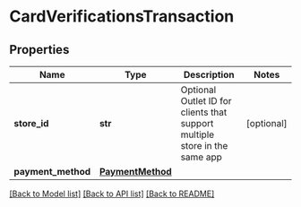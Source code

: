 # CardVerificationsTransaction

## Properties
Name | Type | Description | Notes
------------ | ------------- | ------------- | -------------
**store_id** | **str** | Optional Outlet ID for clients that support multiple store in the same app | [optional] 
**payment_method** | [**PaymentMethod**](PaymentMethod.md) |  | 

[[Back to Model list]](../README.md#documentation-for-models) [[Back to API list]](../README.md#documentation-for-api-endpoints) [[Back to README]](../README.md)


